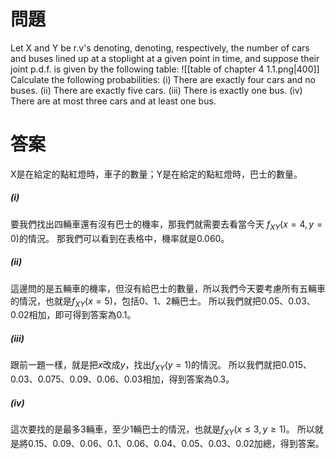 # 問題
Let X and Y be r.v's denoting, denoting, respectively, the number of cars and buses
lined up at a stoplight at a given point in time, and suppose their joint p.d.f. is
given by the following table:
![[table of chapter 4 1.1.png|400]]
Calculate the following probabilities:
(i) There are exactly four cars and no buses.
(ii) There are exactly five cars.
(iii) There is exactly one bus.
(iv) There are at most three cars and at least one bus.
# 答案
X是在給定的點紅燈時，車子的數量；Y是在給定的點紅燈時，巴士的數量。
##### (i)
要我們找出四輛車還有沒有巴士的機率，那我們就需要去看當今天 $f_{XY}(x=4,y=0)$的情況。
那我們可以看到在表格中，機率就是0.060。
##### (ii)
這邊問的是五輛車的機率，但沒有給巴士的數量，所以我們今天要考慮所有五輛車的情況，也就是$f_{XY}(x=5)$，包括0、1、2輛巴士。
所以我們就把0.05、0.03、0.02相加，即可得到答案為0.1。
##### (iii)
跟前一題一樣，就是把$x$改成$y$，找出$f_{XY}(y=1)$的情況。
所以我們就把0.015、0.03、0.075、0.09、0.06、0.03相加，得到答案為0.3。
##### (iv)
這次要找的是最多3輛車，至少1輛巴士的情況，也就是$f_{XY}(x\leq3,y\geq1)$。
所以就是將0.15、0.09、0.06、0.1、0.06、0.04、0.05、0.03、0.02加總，得到答案。
